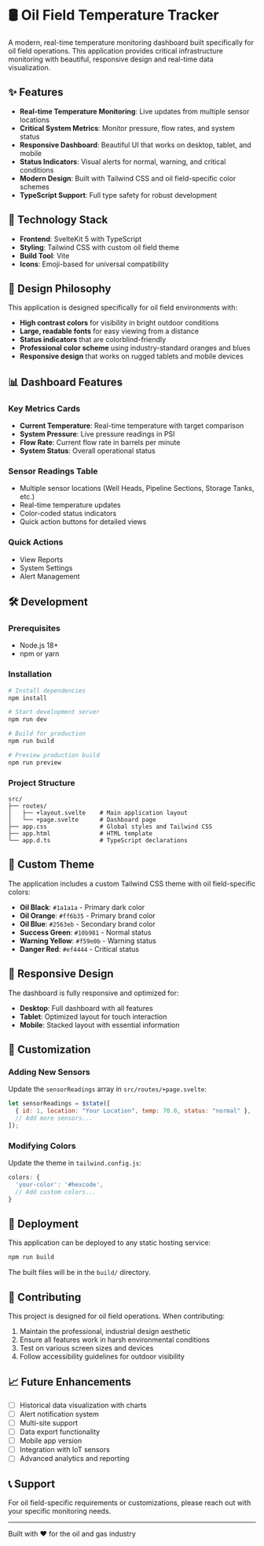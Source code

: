 # 🛢️ Oil Field Temperature Tracker

A modern, real-time temperature monitoring dashboard built specifically for oil field operations. This application provides critical infrastructure monitoring with beautiful, responsive design and real-time data visualization.

## ✨ Features

- **Real-time Temperature Monitoring**: Live updates from multiple sensor locations
- **Critical System Metrics**: Monitor pressure, flow rates, and system status
- **Responsive Dashboard**: Beautiful UI that works on desktop, tablet, and mobile
- **Status Indicators**: Visual alerts for normal, warning, and critical conditions
- **Modern Design**: Built with Tailwind CSS and oil field-specific color schemes
- **TypeScript Support**: Full type safety for robust development

## 🚀 Technology Stack

- **Frontend**: SvelteKit 5 with TypeScript
- **Styling**: Tailwind CSS with custom oil field theme
- **Build Tool**: Vite
- **Icons**: Emoji-based for universal compatibility

## 🎨 Design Philosophy

This application is designed specifically for oil field environments with:

- **High contrast colors** for visibility in bright outdoor conditions
- **Large, readable fonts** for easy viewing from a distance
- **Status indicators** that are colorblind-friendly
- **Professional color scheme** using industry-standard oranges and blues
- **Responsive design** that works on rugged tablets and mobile devices

## 📊 Dashboard Features

### Key Metrics Cards
- **Current Temperature**: Real-time temperature with target comparison
- **System Pressure**: Live pressure readings in PSI
- **Flow Rate**: Current flow rate in barrels per minute
- **System Status**: Overall operational status

### Sensor Readings Table
- Multiple sensor locations (Well Heads, Pipeline Sections, Storage Tanks, etc.)
- Real-time temperature updates
- Color-coded status indicators
- Quick action buttons for detailed views

### Quick Actions
- View Reports
- System Settings
- Alert Management

## 🛠️ Development

### Prerequisites
- Node.js 18+ 
- npm or yarn

### Installation

```bash
# Install dependencies
npm install

# Start development server
npm run dev

# Build for production
npm run build

# Preview production build
npm run preview
```

### Project Structure

```
src/
├── routes/
│   ├── +layout.svelte    # Main application layout
│   └── +page.svelte      # Dashboard page
├── app.css               # Global styles and Tailwind CSS
├── app.html              # HTML template
└── app.d.ts              # TypeScript declarations
```

## 🎨 Custom Theme

The application includes a custom Tailwind CSS theme with oil field-specific colors:

- **Oil Black**: `#1a1a1a` - Primary dark color
- **Oil Orange**: `#ff6b35` - Primary brand color
- **Oil Blue**: `#2563eb` - Secondary brand color
- **Success Green**: `#10b981` - Normal status
- **Warning Yellow**: `#f59e0b` - Warning status
- **Danger Red**: `#ef4444` - Critical status

## 📱 Responsive Design

The dashboard is fully responsive and optimized for:
- **Desktop**: Full dashboard with all features
- **Tablet**: Optimized layout for touch interaction
- **Mobile**: Stacked layout with essential information

## 🔧 Customization

### Adding New Sensors
Update the `sensorReadings` array in `src/routes/+page.svelte`:

```javascript
let sensorReadings = $state([
  { id: 1, location: "Your Location", temp: 70.0, status: "normal" },
  // Add more sensors...
]);
```

### Modifying Colors
Update the theme in `tailwind.config.js`:

```javascript
colors: {
  'your-color': '#hexcode',
  // Add custom colors...
}
```

## 🚀 Deployment

This application can be deployed to any static hosting service:

```bash
npm run build
```

The built files will be in the `build/` directory.

## 🤝 Contributing

This project is designed for oil field operations. When contributing:

1. Maintain the professional, industrial design aesthetic
2. Ensure all features work in harsh environmental conditions
3. Test on various screen sizes and devices
4. Follow accessibility guidelines for outdoor visibility

## 📈 Future Enhancements

- [ ] Historical data visualization with charts
- [ ] Alert notification system
- [ ] Multi-site support
- [ ] Data export functionality
- [ ] Mobile app version
- [ ] Integration with IoT sensors
- [ ] Advanced analytics and reporting

## 📞 Support

For oil field-specific requirements or customizations, please reach out with your specific monitoring needs.

---

Built with ❤️ for the oil and gas industry
